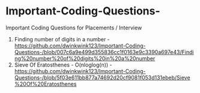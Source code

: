 # Important-Coding-Questions-
Important Coding Questions for Placements / Interview 

1. Finding number of digits in a number - https://github.com/dwinkwink123/Important-Coding-Questions-/blob/007c6a9e499d355836cc1f0163e9c3390a697e43/Finding%20number%20of%20digits%20in%20a%20number
2. Sieve Of Eratosthenes - O(nloglog(n)) - https://github.com/dwinkwink123/Important-Coding-Questions-/blob/5f03e611bb877a74692d20cf9081f053d131ebeb/Sieve%20Of%20Eratosthenes
